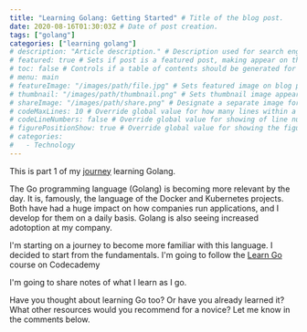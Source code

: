 ```yaml
---
title: "Learning Golang: Getting Started" # Title of the blog post.
date: 2020-08-16T01:30:03Z # Date of post creation.
tags: ["golang"]
categories: ["learning golang"]
# description: "Article description." # Description used for search engine.
# featured: true # Sets if post is a featured post, making appear on the home page side bar.
# toc: false # Controls if a table of contents should be generated for first-level links automatically.
# menu: main
# featureImage: "/images/path/file.jpg" # Sets featured image on blog post.
# thumbnail: "/images/path/thumbnail.png" # Sets thumbnail image appearing inside card on homepage.
# shareImage: "/images/path/share.png" # Designate a separate image for social media sharing.
# codeMaxLines: 10 # Override global value for how many lines within a code block before auto-collapsing.
# codeLineNumbers: false # Override global value for showing of line numbers within code block.
# figurePositionShow: true # Override global value for showing the figure label.
# categories:
#   - Technology
---
```


This is part 1 of my [journey](/categories/learning-golang/) learning Golang.

The Go programming language (Golang) is becoming more relevant by the day. It is, famously, the language of the Docker
and Kubernetes projects. Both have had a huge impact on how companies run applications, and I develop for them on a
daily basis. Golang is also seeing increased adotoption at my company.

I'm starting on a journey to become more familiar with this language. I decided to start from the fundamentals. I'm
going to follow the [Learn Go](https://www.codecademy.com/learn/learn-go) course on Codecademy

I'm going to share notes of what I learn as I go.

Have you thought about learning Go too? Or have you already learned it? What other resources would you recommend for a
novice? Let me know in the comments below.
